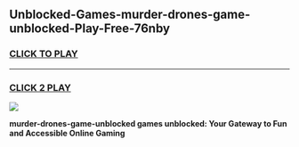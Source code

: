 
## Unblocked-Games-murder-drones-game-unblocked-Play-Free-76nby
<h3>
<a href="https://premium76.site?title=murder-drones-game-unblocked&ref=23A">CLICK TO PLAY</a></h3>
<hr>

<h3>
<a href="https://premium76.site?title=murder-drones-game-unblocked&ref=23A">CLICK 2 PLAY</a>
  
</h3>

<a href="https://premium76.site?title=murder-drones-game-unblocked&ref=23A"><img src="https://clearcache.store/games.png"></a>


**murder-drones-game-unblocked games unblocked: Your Gateway to Fun and Accessible Online Gaming**
